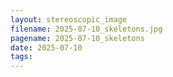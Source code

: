 ```yaml
---
layout: stereoscopic_image
filename: 2025-07-10_skeletons.jpg
pagename: 2025-07-10_skeletons
date: 2025-07-10
tags:
---
```

